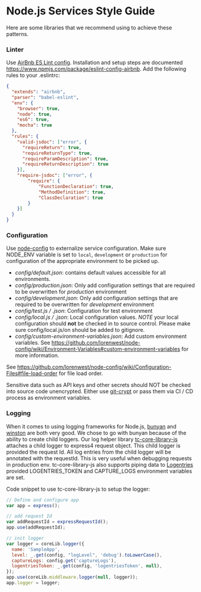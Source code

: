 # Node.js Services Style Guide

Here are some libraries that we recommend using to achieve these patterns.

### Linter
Use [AirBnb ES Lint config](https://github.com/airbnb/javascript). Installation and setup steps are documented https://www.npmjs.com/package/eslint-config-airbnb.
Add the following rules to your .eslintrc:
```json
{
  "extends": "airbnb",
  "parser": "babel-eslint",
  "env": {
    "browser": true,
    "node": true,
    "es6": true,
    "mocha": true
  },
  "rules": {
    "valid-jsdoc": ["error", {
      "requireReturn": true,
      "requireReturnType": true,
      "requireParamDescription": true,
      "requireReturnDescription": true
    }],
    "require-jsdoc": ["error", {
        "require": {
            "FunctionDeclaration": true,
            "MethodDefinition": true,
            "ClassDeclaration": true
        }
    }]
  }
}

```

### Configuration

Use [node-config](https://github.com/lorenwest/node-config) to externalize service configuration. Make sure NODE_ENV variable is set to `local`,  `development` or `production` for configuration of the appropriate environment to be picked up.
* _config/default.json_: contains default values accessible for all environments.
* _config/production.json_: Only add configuration settings that are required to be overwritten for *production* environment
* _config/development.json_: Only add configuration settings that are required to be overwritten for *development* environment
* _config/test.js / .json_: Configuration for test environment
* _config/local.js / .json_: Local configuration values. *NOTE* your local configuration should **not** be checked in to source control. Please make sure config/local.js/on should be added to gitignore.
* _config/custom-environment-variables.json_: Add custom environment variables. See https://github.com/lorenwest/node-config/wiki/Environment-Variables#custom-environment-variables for more information.

See https://github.com/lorenwest/node-config/wiki/Configuration-Files#file-load-order for file load order.

Sensitive data such as API keys and other secrets should NOT be checked into source code unencrypted. Either use [git-crypt](https://github.com/lorenwest/node-config/wiki/Securing-Production-Config-Files) or pass them via CI / CD process as environment variables.

### Logging

When it comes to using logging frameworks for Node.js, [bunyan](https://github.com/trentm/node-bunyan) and [winston](https://github.com/winstonjs/winston) are both very good. We chose to go with bunyan because of the ability to create child loggers. Our log helper library [tc-core-library-js](https://github.com/appirio-tech/tc-core-library-js) attaches a child logger to express4 request object. This child logger is provided the request Id. All log entries from the child logger will be annotated with the requestId. This is very useful when debugging requests in production env. tc-core-library-js also supports piping data to [Logentries](https://logentries.com) provided LOGENTRIES_TOKEN and CAPTURE_LOGS environment variables are set.

Code snippet to use tc-core-library-js to setup the logger:
```javascript
// Define and configure app
var app = express();

// add request Id
var addRequestId = expressRequestId();
app.use(addRequestId);

// init logger
var logger = coreLib.logger({
  name: 'SampleApp',
  level: _.get(config, "logLevel", 'debug').toLowerCase(),
  captureLogs: config.get('captureLogs'),
  logentriesToken: _.get(config, 'logentriesToken', null),
});
app.use(coreLib.middleware.logger(null, logger));
app.logger = logger;

```
